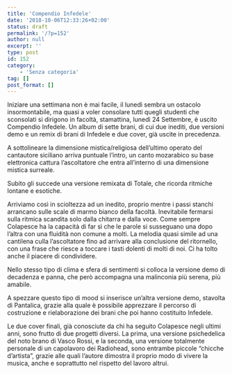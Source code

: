 ```yaml
---
title: 'Compendio Infedele'
date: '2018-10-06T12:33:26+02:00'
status: draft
permalink: '/?p=152'
author: null
excerpt: ''
type: post
id: 152
category:
    - 'Senza categoria'
tag: []
post_format: []
---
```

Iniziare una settimana non è mai facile, il lunedì sembra un ostacolo insormontabile, ma quasi a voler consolare tutti quegli studenti che sconsolati si dirigono in facoltà, stamattina, lunedì 24 Settembre, è uscito Compendio Infedele. Un album di sette brani, di cui due inediti, due versioni demo e un remix di brani di Infedele e due cover, già uscite in precedenza.

A sottolineare la dimensione mistica/religiosa dell’ultimo operato del cantautore siciliano arriva puntuale l’intro, un canto mozarabico su base elettronica cattura l’ascoltatore che entra all’interno di una dimensione mistica surreale.

Subito gli succede una versione remixata di Totale, che ricorda ritmiche lontane e esotiche.

Arriviamo così in scioltezza ad un inedito, proprio mentre i passi stanchi arrancano sulle scale di marmo bianco della facoltà. Inevitabile fermarsi sulla ritmica scandita solo dalla chitarra e dalla voce. Come sempre Colapesce ha la capacità di far sì che le parole si susseguano una dopo l’altra con una fluidità non comune a molti. La melodia quasi simile ad una cantilena culla l’ascoltatore fino ad arrivare alla conclusione del ritornello, con una frase che riesce a toccare i tasti dolenti di molti di noi. Ci ha tolto anche il piacere di condividere.

Nello stesso tipo di clima e sfera di sentimenti si colloca la versione demo di decadenza e panna, che però accompagna una malinconia più serena, più amabile.

A spezzare questo tipo di mood si inserisce un’altra versione demo, stavolta di Pantalica, grazie alla quale è possibile apprezzare il percorso di costruzione e rielaborazione dei brani che poi hanno costituito Infedele.

Le due cover finali, già conosciute da chi ha seguito Colapesce negli ultimi anni, sono frutto di due progetti diversi. La prima, una versione psichedelica del noto brano di Vasco Rossi, e la seconda, una versione totalmente personale di un capolavoro dei Radiohead, sono entrambe piccole “chicche d’artista”, grazie alle quali l’autore dimostra il proprio modo di vivere la musica, anche e soprattutto nel rispetto del lavoro altrui.